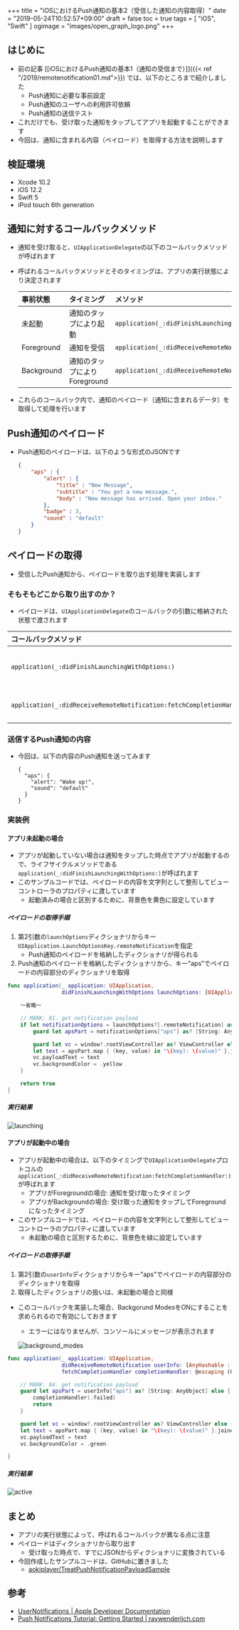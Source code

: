 +++
title = "iOSにおけるPush通知の基本2（受信した通知の内容取得）"
date = "2019-05-24T10:52:57+09:00"
draft = false
toc = true
tags = [ "iOS", "Swift" ]
ogimage = "images/open_graph_logo.png"
+++

## はじめに
- 前の記事 [[iOSにおけるPush通知の基本1（通知の受信まで）]]({{< ref "/2019/remotenotification01.md">}}) では、以下のところまで紹介しました
    - Push通知に必要な事前設定
    - Push通知のユーザへの利用許可依頼
    - Push通知の送信テスト
- これだけでも、受け取った通知をタップしてアプリを起動することができます
- 今回は、通知に含まれる内容（ペイロード）を取得する方法を説明します

## 検証環境
- Xcode 10.2
- iOS 12.2
- Swift 5
- iPod touch 6th generation

## 通知に対するコールバックメソッド
- 通知を受け取ると、`UIApplicationDelegate`の以下のコールバックメソッドが呼ばれます
- 呼ばれるコールバックメソッドとそのタイミングは、アプリの実行状態により決定されます

    | 事前状態 | タイミング | メソッド |
    |:--|:--|:--|
    | 未起動 | 通知のタップにより起動 | ```application(_:didFinishLaunchingWithOptions:)``` |
    | Foreground | 通知を受信 | `application(_:didReceiveRemoteNotification:fetchCompletionHandler:)` |
    | Background | 通知のタップによりForeground | `application(_:didReceiveRemoteNotification:fetchCompletionHandler:)` |

- これらのコールバック内で、通知のペイロード（通知に含まれるデータ）を取得して処理を行います

## Push通知のペイロード
- Push通知のペイロードは、以下のような形式のJSONです

    ```json
    {
        "aps" : {
            "alert" : {
                "title" : "New Message",
                "subtitle" : "You got a new message.",
                "body" : "New message has arrived. Open your inbox."
            },
            "badge" : 3,
            "sound" : "default"
        }
    }
    ```

## ペイロードの取得
- 受信したPush通知から、ペイロードを取り出す処理を実装します

### そもそもどこから取り出すのか？
- ペイロードは、`UIApplicationDelegate`のコールバックの引数に格納された状態で渡されます

| コールバックメソッド | 格納場所 |
|:--|:--|
| `application(_:didFinishLaunchingWithOptions:)` | 第2引数`launchOptions`ディクショナリ内 |
| `application(_:didReceiveRemoteNotification:fetchCompletionHandler:)`  | 第2引数の`userInfo`ディクショナリ内 |

### 送信するPush通知の内容
- 今回は、以下の内容のPush通知を送ってみます

    ```json:通知のペイロード
    {
      "aps": {
        "alert": "Wake up!",
        "sound": "default"
      }
    }
    ```

### 実装例
####  アプリ未起動の場合
- アプリが起動していない場合は通知をタップした時点でアプリが起動するので、ライフサイクルメソッドである`application(_:didFinishLaunchingWithOptions:)`が呼ばれます
- このサンプルコードでは、ペイロードの内容を文字列として整形してビューコントローラのプロパティに渡しています
    - 起動済みの場合と区別するために、背景色を黄色に設定しています

##### ペイロードの取得手順
1. 第2引数の`launchOptions`ディクショナリからキー`UIApplication.LaunchOptionsKey.remoteNotification`を指定
    - Push通知のペイロードを格納したディクショナリが得られる
1. Push通知のペイロードを格納したディクショナリから、キー"aps"でペイロードの内容部分のディクショナリを取得

```swift:AppDelegate.swift
func application(_ application: UIApplication,
                 didFinishLaunchingWithOptions launchOptions: [UIApplication.LaunchOptionsKey: Any]?) -> Bool {

    〜省略〜

    // MARK: 01. get notification payload
    if let notificationOptions = launchOptions?[.remoteNotification] as? [String: AnyObject] {
        guard let apsPart = notificationOptions["aps"] as? [String: AnyObject] else { return true }

        guard let vc = window?.rootViewController as? ViewController else { return true }
        let text = apsPart.map { (key, value) in "\(key): \(value)" }.joined(separator: "\n")
        vc.payloadText = text
        vc.backgroundColor = .yellow
    }

    return true
}
```

##### 実行結果
![launching](/images/remotenotification02/launching.png)

#### アプリが起動中の場合
- アプリが起動中の場合は、以下のタイミングで`UIApplicationDelegate`プロトコルの`application(_:didReceiveRemoteNotification:fetchCompletionHandler:)`が呼ばれます
    - アプリがForegroundの場合: 通知を受け取ったタイミング
    - アプリがBackgroundの場合: 受け取った通知をタップしてForegroundになったタイミング
- このサンプルコードでは、ペイロードの内容を文字列として整形してビューコントローラのプロパティに渡しています
    - 未起動の場合と区別するために、背景色を緑に設定しています

##### ペイロードの取得手順
1. 第2引数の`userInfo`ディクショナリからキー"aps"でペイロードの内容部分のディクショナリを取得
1. 取得したディクショナリの扱いは、未起動の場合と同様

- このコールバックを実装した場合、Backgorund ModesをONにすることを求められるので有効にしておきます
    - エラーにはなりませんが、コンソールにメッセージが表示されます

    ![background_modes](/images/remotenotification02/background_modes.png)

```swift:AppDelegate.swift
func application(_ application: UIApplication,
                 didReceiveRemoteNotification userInfo: [AnyHashable : Any],
                 fetchCompletionHandler completionHandler: @escaping (UIBackgroundFetchResult) -> Void) {

    // MARK: 04. get notification payload
    guard let apsPart = userInfo["aps"] as? [String: AnyObject] else {
        completionHandler(.failed)
        return
    }

    guard let vc = window?.rootViewController as? ViewController else { return }
    let text = apsPart.map { (key, value) in "\(key): \(value)" }.joined(separator: "\n")
    vc.payloadText = text
    vc.backgroundColor = .green

}
```

##### 実行結果
![active](/images/remotenotification02/active.png)

## まとめ
- アプリの実行状態によって、呼ばれるコールバックが異なる点に注意
- ペイロードはディクショナリから取り出す
    - 受け取った時点で、すでにJSONからディクショナリに変換されている
- 今回作成したサンプルコードは、GitHubに置きました
    - [aokiplayer/TreatPushNotificationPayloadSample](https://github.com/aokiplayer/TreatPushNotificationPayloadSample)

## 参考
- [UserNotifications | Apple Developer Documentation](https://developer.apple.com/documentation/usernotifications)
- [Push Notifications Tutorial: Getting Started | raywenderlich.com](https://www.raywenderlich.com/8164-push-notifications-tutorial-getting-started)
